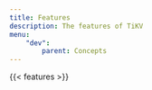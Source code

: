 ```yaml
---
title: Features
description: The features of TiKV
menu:
    "dev":
        parent: Concepts
---
```


{{< features >}}